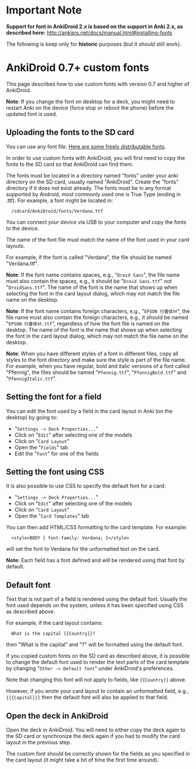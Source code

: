# Important Note
**Support for font in AnkiDroid 2.x is based on the support in Anki 2.x, as described here:**
http://ankisrs.net/docs/manual.html#installing-fonts

The following is keep only for **historic** purposes (but it _should_ still work).

# AnkiDroid 0.7+ custom fonts

This page describes how to use custom fonts with version 0.7 and higher of AnkiDroid.

**Note**: If you change the font on desktop for a deck, you might need to restart Anki on the device (force stop or reboot the phone) before the updated font is used.

## Uploading the fonts to the SD card

You can use any font file. [Here are some freely distributable fonts](FreelyDistributableFonts.md).

In order to use custom fonts with AnkiDroid, you will first need to copy the fonts to the SD card so that AnkiDroid can find them.

The fonts must be located in a directory named "fonts" under your anki directory on the SD card, usually named "AnkiDroid". Create the "fonts" directory if it does not exist already. The fonts must be in any format supported by Android, most commonly used one is True Type (ending in .ttf). For example, a font might be located in:
```
  /sdcard/AnkiDroid/fonts/Verdana.ttf
```

You can connect your device via USB to your computer and copy the fonts to the device.

The name of the font file must match the name of the font used in your card layouts.

For example, if the font is called "Verdana", the file should be named "Verdana.ttf".

**Note**: If the font name contains spaces, e.g., "`Droid Sans`", the file name must also contain the spaces, e.g., it should be "`Droid Sans.ttf`" not "`DroidSans.ttf`". The name of the font is the name that shows up when selecting the font in the card layout dialog, which may not match the file name on the desktop.

**Note**: If the font name contains foreign characters, e.g., "`EPSON 行書体Ｍ`", the file name must also contain the foreign characters, e.g., it should be named "`EPSON 行書体Ｍ.ttf`", regardless of how the font file is named on the desktop. The name of the font is the name that shows up when selecting the font in the card layout dialog, which may not match the file name on the desktop.

**Note**: When you have different styles of a font in different files, copy all styles to the font directory and make sure the style is part of the file name. For example, when you have regular, bold and italic versions of a font called "Pfennig", the files should be named "`Pfennig.ttf`", "`PfennigBold.ttf`" and "`PfennigItalic.ttf`".

## Setting the font for a field

You can edit the font used by a field in the card layout in Anki (on the desktop) by going to:
  * "`Settings -> Deck Properties...`"
  * Click on "`Edit`" after selecting one of the models
  * Click on "`Card Layout`"
  * Open the "`Fields`" tab
  * Edit the "`Font`" for one of the fields

## Setting the font using CSS

It is also possible to use CSS to specify the default font for a card:
  * "`Settings -> Deck Properties...`"
  * Click on "`Edit`" after selecting one of the models
  * Click on "`Card Layout`"
  * Open the "`Card Templates`" tab

You can then add HTML/CSS formatting to the card template. For example:
```
  <style>BODY { font-family: Verdana; }</style>
```
will set the font to Verdana for the unformatted text on the card.

**Note:** Each field has a font defined and will be rendered using that font by default.

## Default font
Text that is not part of a field is rendered using the default font. Usually the font used depends on the system, unless it has been specified using CSS as described above.

For example, if the card layout contains:
```
  What is the capital {{Country}}?
```
then "What is the capital" and "?" will be formatted using the default font.

If you copied custom fonts on the SD card as described above, it is possible to change the default font used to render the text parts of the card template by changing "`Other -> Default font`" under AnkiDroid's preferences.

Note that changing this font will not apply to fields, like `{{Country}}` above.

However, if you wrote your card layout to contain an unformatted field, e.g., `{{{Capital}}}` then the default font will also be applied to that field.

## Open the deck in AnkiDroid

Open the deck in AnkiDroid. You will need to either copy the deck again to the SD card or synchronize the deck again if you had to modify the card layout in the previous step.

The custom font should be correctly shown for the fields as you specified in the card layout (it might take a bit of time the first time around).